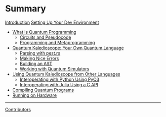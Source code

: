 # Summary

[Introduction](intro.md)
[Setting Up Your Dev Environment]()

- [What is Quantum Programming](./quantum-programming/overview.md)
    - [Circuits and Pseudocode]()
    - [Programming and Metaprogramming]()
- [Quantum Kaledioscope: Your Own Quantum Language](./qkaledioscope/overview.md)
    - [Parsing with pest.rs](./qkaledioscope/parsing.md)
    - [Making Nice Errors]()
    - [Building an AST]()
    - [Working with Quantum Simulators]()
- [Using Quantum Kaledioscope from Other Languages]()
    - [Interoperating with Python Using PyO3]()
    - [Interoperating with Julia Using a C API]()
- [Compiling Quantum Programs]()
- [Running on Hardware]()

---

[Contributors](./misc/contributors.md)

